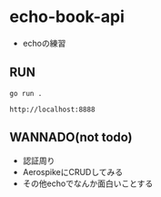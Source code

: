 # echo-book-api

- echoの練習

## RUN

```shell
go run .
```

`http://localhost:8888`


## WANNADO(not todo)

- 認証周り
- AerospikeにCRUDしてみる
- その他echoでなんか面白いことする

